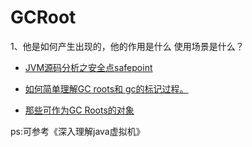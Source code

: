 GCRoot
===

1、他是如何产生出现的，他的作用是什么 使用场景是什么？



- [JVM源码分析之安全点safepoint](https://www.jianshu.com/p/c79c5e02ebe6)

- [如何简单理解GC roots和 gc的标记过程。](https://www.jianshu.com/p/4a1080373096)

- [那些可作为GC Roots的对象](https://blog.csdn.net/u010798968/article/details/72835255)

ps:可参考《深入理解java虚拟机》
